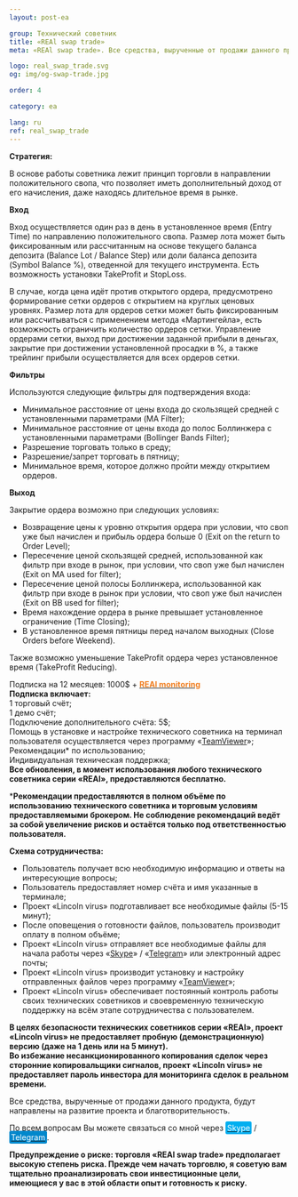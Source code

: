 ```yaml
---
layout: post-ea

group: Технический советник
title: «REAl swap trade»
meta: «REAl swap trade». Все средства, вырученные от продажи данного продукта, будут направлены на развитие проекта и благотворительность.

logo: real_swap_trade.svg
og: img/og-swap-trade.jpg

order: 4

category: ea

lang: ru
ref: real_swap_trade
---
```

 
**Стратегия:**  

В основе работы советника лежит принцип торговли в направлении положительного свопа, что позволяет иметь дополнительный доход от его начисления, даже находясь длительное время в рынке.  

**Вход**  

Вход осуществляется один раз в день в установленное время (Entry Time) по направлению положительного свопа. Размер лота может быть фиксированным или рассчитанным на основе текущего баланса депозита (Balance Lot  / Balance Step) или доли баланса депозита (Symbol Balance %), отведенной для текущего инструмента. Есть возможность установки TakeProfit и StopLoss. 

В случае, когда цена идёт против открытого ордера, предусмотрено формирование сетки ордеров с открытием на круглых ценовых уровнях. Размер лота для ордеров сетки может быть фиксированным или рассчитываться с применением метода «Мартингейла», есть возможность ограничить количество ордеров сетки. Управление ордерами сетки, выход при достижении заданной прибыли в деньгах, закрытие при достижении установленной просадки в %, а также трейлинг прибыли осуществляется для всех ордеров сетки.  

**Фильтры**  

Используются следующие фильтры для подтверждения входа:
  - Минимальное расстояние от цены входа до скользящей средней с установленными параметрами (MA Filter);  
  - Минимальное расстояние от цены входа до полос Боллинжера с установленными параметрами (Bollinger Bands Filter);  
  - Разрешение торговать только в среду;  
  - Разрешение/запрет торговать в пятницу;  
  - Минимальное время, которое должно пройти между открытием ордеров.  
  
**Выход**  

Закрытие ордера возможно при следующих условиях:
  - Возвращение цены к уровню открытия ордера при условии, что своп уже был начислен и прибыль ордера больше 0 (Exit on the return to Order Level);  
  - Пересечение ценой скользящей средней, использованной как фильтр при входе в рынок, при условии, что своп уже был начислен (Exit on MA used for filter);  
  - Пересечение ценой полосы Боллинжера, использованной как фильтр при входе в рынок при условии, что своп уже был начислен (Exit on BB used for filter);  
  - Время нахождение ордера в рынке превышает установленное ограничение (Time Closing);  
  - В установленное время пятницы перед началом выходных (Close Orders before Weekend).
  
Также возможно уменьшение TakeProfit ордера через установленное время (TakeProfit Reducing).  

Подписка на 12 месяцев: 1000$ + **<a href="https://lincolnvirus.com/projects/ru/forex/real_monitoring.html" target="_blank"><span style="color:#f07e20">REAl monitoring</span></a>**  
  **Подписка включает:**  
  1 торговый счёт;  
  1 демо счёт;  
  Подключение дополнительного счёта: 5$;  
  Помощь в установке и настройке технического советника на терминал пользователя осуществляется через программу «<a href="https://www.teamviewer.com/ru/" target="_blank">TeamViewer</a>»;  
  Рекомендации* по использованию;  
  Индивидуальная техническая поддержка;  
  **Все обновления, в момент использования любого технического советника серии «REAl», предоставляются бесплатно.**
  
***Рекомендации предоставляются в полном объёме по использованию технического советника и торговым условиям предоставляемыми брокером. Не соблюдение рекомендаций ведёт за собой увеличение рисков и остаётся только под ответственностью пользователя.**
  
  **Схема сотрудничества:**  

- Пользователь получает всю необходимую информацию и ответы на интересующие вопросы;  
- Пользователь предоставляет номер счёта и имя указанные в терминале;  
- Проект «Lincoln virus» подготавливает все необходимые файлы (5-15 минут);  
- После оповещения о готовности файлов, пользователь производит оплату в полном объёме;  
- Проект «Lincoln virus» отправляет все необходимые файлы для начала работы через «<a href="skype:chutkoy89?call" target="_blank">Skype</a>» / «<a href="https://t.me/chutkoy" target="_blank">Telegram</a>» или электронный адрес почты;  
- Проект «Lincoln virus» производит установку и настройку отправленных файлов через программу «<a href="https://www.teamviewer.com/ru/" target="_blank">TeamViewer</a>»;  
- Проект «Lincoln virus» обеспечивает постоянный контроль работы своих технических советников и своевременную техническую поддержку на всём этапе сотрудничества с пользователем.

**В целях безопасности технических советников серии «REAl», проект «Lincoln virus» не предоставляет пробную (демонстрационную) версию (даже на 1 день или на 5 минут).**  
**Во избежание несанкционированного копирования сделок через сторонние копировальщики сигналов, проект «Lincoln virus» не предоставляет пароль инвестора для мониторинга сделок в реальном времени.**

Все средства, вырученные от продажи данного продукта, будут направлены на развитие проекта и благотворительность.

По всем вопросам Вы можете связаться со мной через <a href="skype:chutkoy89?call" target="_blank"><span style="background-color:#00aff0; color:white; padding:3px; border-radius: 3px">Skype</span></a> / <a href="https://t.me/chutkoy" target="_blank"><span style="background-color:#0088cc; color:white; padding:3px; border-radius: 3px">Telegram</span></a>.

**Предупреждение о риске: торговля «REAl swap trade» предполагает высокую степень риска. Прежде чем начать торговлю, я советую вам тщательно проанализировать свои инвестиционные цели, имеющиеся у вас в этой области опыт и готовность к риску.**
